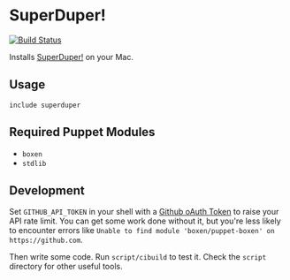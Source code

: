 # SuperDuper!

[![Build Status](https://travis-ci.org/boxen/puppet-superduper.svg?branch=master)](https://travis-ci.org/boxen/puppet-superduper)

Installs [SuperDuper!](http://www.shirt-pocket.com/SuperDuper/superduperdescription.html) on your Mac.

## Usage

```puppet
include superduper

```

## Required Puppet Modules

* `boxen`
* `stdlib`

## Development

Set `GITHUB_API_TOKEN` in your shell with a [Github oAuth Token](https://help.github.com/articles/creating-an-oauth-token-for-command-line-use) to raise your API rate limit. You can get some work done without it, but you're less likely to encounter errors like `Unable to find module 'boxen/puppet-boxen' on https://github.com`.

Then write some code. Run `script/cibuild` to test it. Check the `script`
directory for other useful tools.
